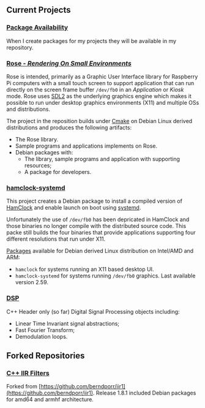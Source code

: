 ## Current Projects

### [Package Availability](/Repository)

When I create packages for my projects they will be available in
my repository.

### [Rose - *Rendering On Small Environments*](/Rose)

Rose is intended, primarily as a Graphic User Interface library for
Raspberry Pi computers with a small touch screen to support application
that can run directly on the screen frame buffer `/dev/fb0` in an
*Application* or *Kiosk* mode. Rose uses [SDL2](https://www.libsdl.org/)
as the underlying graphics engine which makes it possible to run under 
desktop graphics environments (X11) and multiple OSs and distributions.

The project in the reposition builds under [Cmake](https://cmake.org/)
on Debian Linux derived distributions and produces the following 
artifacts:
* The Rose library.
* Sample programs and applications implements on Rose.
* Debian packages with:
    * The library, sample programs and application with supporting
    resources;
    * A package for developers.

### [hamclock-systemd](/hamclock-systemd)

This project creates a Debian package to install a compiled version of
[HamClock](https://www.clearskyinstitute.com/ham/HamClock/) and enable
launch on boot using
[systemd](https://www.freedesktop.org/wiki/Software/systemd/).

Unfortunately the use of `/dev/fb0` has been depricated in HamClock
and those binaries no longer compile with the distributed source code.
This packe still builds the four binaries that provide applications
supporting four different resolutions that run under X11.

[Packages](/Repository) available for Debian derived Linux distribution on Intel/AMD
and ARM:
* `hamclock` for systems running an X11 based desktop UI.
* `hamclock-systemd` for systems running `/dev/fb0` graphics. Last available
version 2.59.

### [DSP](https://pa28/github.io/DSP)

C++ Header only (so far) Digital Signal Processing objects including:
* Linear Time Invariant signal abstractions;
* Fast Fourier Transform;
* Demodulation loops.

## Forked Repositories

### [C++ IIR Filters](https://github.com/pa28/iir1)

Forked from [https://github.com/berndporr/iir1](https://github.com/berndporr/iir1).
Release 1.8.1 included Debian packages for amd64 and armhf architecture.
